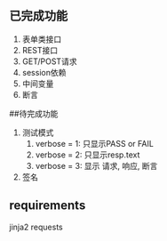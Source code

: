 ## 已完成功能
1. 表单类接口
2. REST接口
3. GET/POST请求
4. session依赖
5. 中间变量
6. 断言


##待完成功能
1. 测试模式
    1. verbose = 1: 只显示PASS or FAIL
    2. verbose = 2: 只显示resp.text
    3. verbose = 3: 显示 请求, 响应, 断言 
2. 签名


## requirements
jinja2
requests

